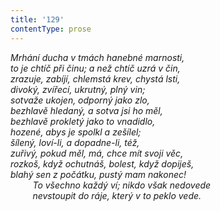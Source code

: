 ```yaml
---
title: '129'
contentType: prose
---
```


_Mrhání ducha v tmách hanebné marnosti,  
to je chtíč při činu; a než chtíč uzrá v čin,  
zrazuje, zabíjí, chlemstá krev, chystá lsti,  
divoký, zvířecí, ukrutný, plný vin;  
sotvaže ukojen, odporný jako zlo,  
bezhlavě hledaný, a sotva jsi ho měl,  
bezhlavě prokletý jako to vnadidlo,  
hozené, abys je spolkl a zešílel;  
šílený, loví-li, a dopadne-li, též,  
zuřivý, pokud měl, má, chce mít svoji věc,  
rozkoš, když ochutnáš, bolest, když dopiješ,  
blahý sen z počátku, pustý mam nakonec!  
         To všechno každý ví; nikdo však nedovede  
         nevstoupit do ráje, který v to peklo vede._
